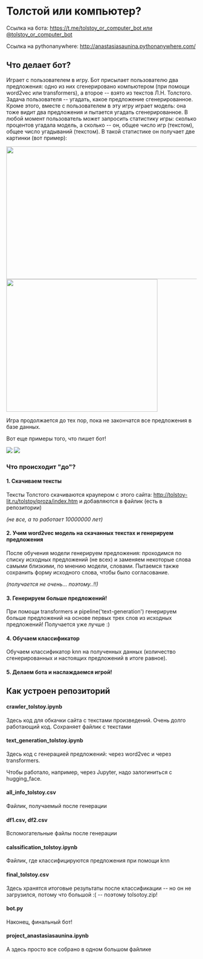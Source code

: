 # Толстой или компьютер?

Ссылка на бота: [https://t.me/tolstoy_or_computer_bot или @tolstoy_or_computer_bot](https://t.me/TolstoyOrComputer_bot)

Ссылка на pythonanywhere: http://anastasiasaunina.pythonanywhere.com/

## Что делает бот?

Играет с пользователем в игру. Бот присылает пользователю два предложения: одно из них сгенерировано компьютером (при помощи word2vec или transformers), а второе -- взято из текстов Л.Н. Толстого. Задача пользователя -- угадать, какое предложение сгенерированное. Кроме этого, вместе с пользователем в эту игру играет модель: она тоже видит два предложения и пытается угадать сгенерированное. В любой момент пользователь может запросить статистику игры: сколько процентов угадала модель, а сколько -- он, общее число игр (текстом), общее число угадываний (текстом). В такой статистике он получает две картинки (вот пример):

<img src="https://github.com/asaunina/final_project_bot/assets/72650924/7f336460-b311-4af7-8018-3dfae16c6b92" width="600" height="350" />
<img src="https://github.com/asaunina/final_project_bot/assets/72650924/14f6e695-7cdc-4012-9676-5f5e6cf34a5b" width="400" height="350" />

Игра продолжается до тех пор, пока не закончатся все предложения в базе данных. 

Вот еще примеры того, что пишет бот!

<img src="https://github.com/asaunina/final_project_bot/assets/72650924/73523194-439f-4372-a36e-7f3c480deb32">
<img src ="https://github.com/asaunina/final_project_bot/assets/72650924/415f339a-c8d2-48d5-a3df-101cc3625e67">

### Что происходит "до"?

#### 1. Скачиваем тексты

Тексты Толстого скачиваются краулером с этого сайта: http://tolstoy-lit.ru/tolstoy/proza/index.htm и добавляются в файлик (есть в репозитории)

*(не все, а то работает 10000000 лет)*

#### 2. Учим word2vec модель на скачанных текстах и генерируем предложения

После обучения модели генерируем предложения: проходимся по списку исходных предложений (не всех) и заменяем некоторые слова самыми близкими, по мнению модели, словами. Пытаемся также сохранить форму исходного слова, чтобы было согласование. 

*(получается не очень... поэтому..!!)*

#### 3. Генерируем больше предложений!

При помощи transformers и pipeline('text-generation') генерируем больше предложений на основе первых трех слов из исходных предложений! Получается уже лучше :)

#### 4. Обучаем классификатор

Обучаем классификатор knn на полученных данных (количество сгенерированных и настоящих предложений в итоге равное).

#### 5. Делаем бота и наслаждаемся игрой!

## Как устроен репозиторий

#### crawler_tolstoy.ipynb

Здесь код для обкачки сайта с текстами произведений. Очень долго работающий код. Сохраняет файлик с текстами

#### text_generation_tolstoy.ipynb 

Здесь код с генерацией предложений: через word2vec и через transformers.

Чтобы работало, например, через Jupyter, надо залогиниться с hugging_face.

#### all_info_tolstoy.csv

Файлик, получаемый после генерации

#### df1.csv, df2.csv

Вспомогательные файлы после генерации

#### calssification_tolstoy.ipynb

Файлик, где классифицируются предложения при помощи knn

#### final_tolstoy.csv

Здесь хранятся итоговые результаты после классификации -- но он не загрузился, потому что большой :( -- поэтому tolsotoy.zip!

#### bot.py

Наконец, финальный бот!

#### project_anastasiasaunina.ipynb

А здесь просто все собрано в одном большом файлике

